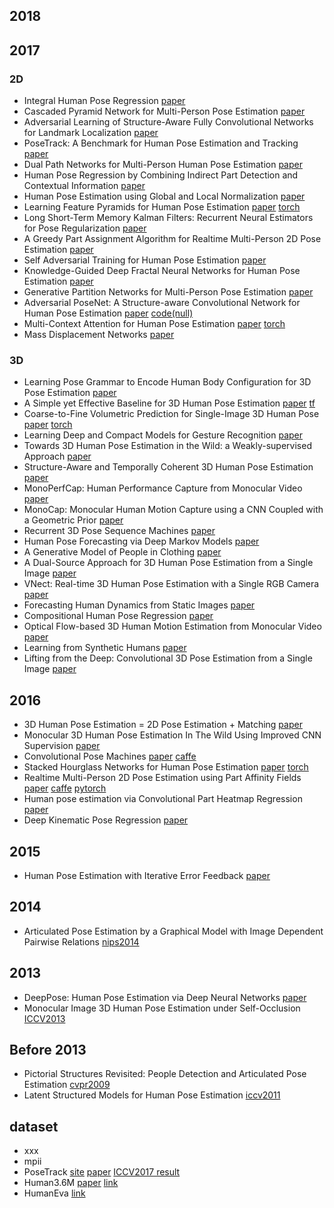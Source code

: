 

## 2018

## 2017
### 2D
- Integral Human Pose Regression [paper](https://arxiv.org/pdf/1711.08229.pdf)
- Cascaded Pyramid Network for Multi-Person Pose Estimation [paper](https://arxiv.org/pdf/1711.07319.pdf)
- Adversarial Learning of Structure-Aware Fully Convolutional Networks for Landmark Localization [paper](https://arxiv.org/pdf/1711.00253.pdf) 
- PoseTrack: A Benchmark for Human Pose Estimation and Tracking [paper](https://arxiv.org/pdf/1710.10000.pdf)
- Dual Path Networks for Multi-Person Human Pose Estimation [paper](https://arxiv.org/pdf/1710.10192.pdf)
- Human Pose Regression by Combining Indirect Part Detection and Contextual Information [paper](https://arxiv.org/pdf/1710.02322.pdf)
- Human Pose Estimation using Global and Local Normalization [paper](https://arxiv.org/pdf/1709.07220.pdf)
- Learning Feature Pyramids for Human Pose Estimation [paper](https://arxiv.org/pdf/1708.01101.pdf) [torch](https://github.com/bearpaw/PyraNet)
- Long Short-Term Memory Kalman Filters: Recurrent Neural Estimators for Pose Regularization [paper](https://arxiv.org/pdf/1708.01885.pdf)
- A Greedy Part Assignment Algorithm for Realtime Multi-Person 2D Pose Estimation [paper](https://arxiv.org/ftp/arxiv/papers/1708/1708.09182.pdf)
- Self Adversarial Training for Human Pose Estimation [paper](https://arxiv.org/pdf/1707.02439.pdf)
- Knowledge-Guided Deep Fractal Neural Networks for Human Pose Estimation [paper](https://arxiv.org/pdf/1705.02407.pdf)
- Generative Partition Networks for Multi-Person Pose Estimation [paper](https://arxiv.org/pdf/1705.07422.pdf)
- Adversarial PoseNet: A Structure-aware Convolutional Network for Human Pose Estimation [paper](https://arxiv.org/pdf/1705.00389.pdf) [code(null)](https://github.com/Captain-Xiong/Adversarial-PoseNet)
- Multi-Context Attention for Human Pose Estimation [paper](https://arxiv.org/pdf/1702.07432.pdf) [torch](https://github.com/bearpaw/pose-attention)
- Mass Displacement Networks [paper](https://arxiv.org/pdf/1708.03816.pdf)

### 3D
- Learning Pose Grammar to Encode Human Body Configuration for 3D Pose Estimation [paper](https://arxiv.org/pdf/1710.06513.pdf)
- A Simple yet Effective Baseline for 3D Human Pose Estimation [paper](https://arxiv.org/pdf/1705.03098.pdf) [tf](https://github.com/una-dinosauria/3d-pose-baseline)
- Coarse-to-Fine Volumetric Prediction for Single-Image 3D Human Pose [paper](https://arxiv.org/pdf/1611.07828.pdf) [torch](https://github.com/geopavlakos/c2f-vol-train)
- Learning Deep and Compact Models for Gesture Recognition [paper](https://arxiv.org/pdf/1712.10136.pdf)
- Towards 3D Human Pose Estimation in the Wild: a Weakly-supervised Approach [paper](https://arxiv.org/pdf/1704.02447.pdf)
- Structure-Aware and Temporally Coherent 3D Human Pose Estimation [paper](https://arxiv.org/pdf/1711.09250.pdf)
- MonoPerfCap: Human Performance Capture from Monocular Video [paper](https://arxiv.org/pdf/1708.02136.pdf)
- MonoCap: Monocular Human Motion Capture using a CNN Coupled with a Geometric Prior [paper](https://arxiv.org/pdf/1701.02354.pdf)
- Recurrent 3D Pose Sequence Machines [paper](https://arxiv.org/pdf/1707.09695.pdf)
- Human Pose Forecasting via Deep Markov Models [paper](https://arxiv.org/pdf/1707.09240.pdf)
- A Generative Model of People in Clothing [paper](https://arxiv.org/pdf/1705.04098.pdf)
- A Dual-Source Approach for 3D Human Pose Estimation from a Single Image [paper](https://arxiv.org/pdf/1705.02883.pdf)
- VNect: Real-time 3D Human Pose Estimation with a Single RGB Camera [paper](https://arxiv.org/pdf/1705.01583.pdf)
- Forecasting Human Dynamics from Static Images [paper](https://arxiv.org/pdf/1704.03432.pdf)
- Compositional Human Pose Regression [paper](https://arxiv.org/pdf/1704.00159.pdf)
- Optical Flow-based 3D Human Motion Estimation from Monocular Video [paper](https://arxiv.org/pdf/1703.00177.pdf)
- Learning from Synthetic Humans [paper](https://arxiv.org/pdf/1701.01370.pdf)
- Lifting from the Deep: Convolutional 3D Pose Estimation from a Single Image [paper](https://arxiv.org/pdf/1701.00295.pdf)


## 2016
- 3D Human Pose Estimation = 2D Pose Estimation + Matching [paper](https://arxiv.org/pdf/1612.06524.pdf)
- Monocular 3D Human Pose Estimation In The Wild Using Improved CNN Supervision [paper](https://arxiv.org/pdf/1611.09813.pdf)
- Convolutional Pose Machines [paper](https://arxiv.org/pdf/1602.00134v4.pdf) [caffe](https://github.com/shihenw/convolutional-pose-machines-release)
- Stacked Hourglass Networks for Human Pose Estimation [paper](https://arxiv.org/pdf/1603.06937.pdf) [torch](https://github.com/anewell/pose-hg-train)
- Realtime Multi-Person 2D Pose Estimation using Part Affinity Fields [paper](https://arxiv.org/pdf/1611.08050.pdf) [caffe](https://github.com/ZheC/Realtime_Multi-Person_Pose_Estimation) [pytorch](https://github.com/tensorboy/pytorch_Realtime_Multi-Person_Pose_Estimation)
- Human pose estimation via Convolutional Part Heatmap Regression [paper](https://arxiv.org/pdf/1609.01743.pdf)
- Deep Kinematic Pose Regression [paper](https://arxiv.org/pdf/1609.05317.pdf)

## 2015
- Human Pose Estimation with Iterative Error Feedback [paper](https://arxiv.org/pdf/1507.06550.pdf)

## 2014
- Articulated Pose Estimation by a Graphical Model with Image Dependent Pairwise Relations [nips2014]()

## 2013
- DeepPose: Human Pose Estimation via Deep Neural Networks [paper](https://arxiv.org/pdf/1312.4659.pdf)
- Monocular Image 3D Human Pose Estimation under Self-Occlusion [ICCV2013](https://www.cv-foundation.org/openaccess/content_iccv_2013/papers/Radwan_Monocular_Image_3D_2013_ICCV_paper.pdf)

## Before 2013
- Pictorial Structures Revisited: People Detection and Articulated Pose Estimation [cvpr2009]()
- Latent Structured Models for Human Pose Estimation [iccv2011](http://vision.imar.ro/human3.6m/ils_iccv11.pdf)

## dataset
- xxx
- mpii
- PoseTrack [site](https://posetrack.net/) [paper](https://arxiv.org/pdf/1710.10000.pdf) [ICCV2017 result](https://posetrack.net/workshops/iccv2017/posetrack-challenge-results.html)
- Human3.6M [paper](http://vision.imar.ro/human3.6m/pami-h36m.pdf) [link](https://vision.imar.ro/human3.6m/)
- HumanEva [link](http://humaneva.is.tue.mpg.de/)
